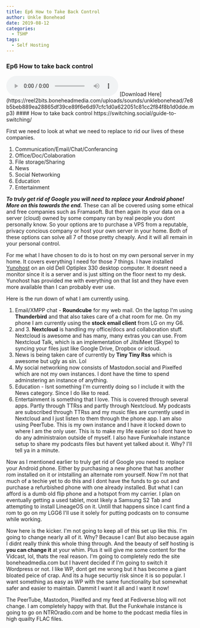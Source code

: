 ```yaml
---
title: Ep6 How to Take Back Control
author: Unkle Bonehead
date: 2019-08-12
categories:
  - TSHP
tags: 
  - Self Hosting
---
```

### Ep6 How to take back control

<audio controls>
    <source src="https://reel2bits.boneheadmedia.com/uploads/sounds/unklebonehead/7e8b5beb889ea28865df39ce89f6e6d97cfc1d0a622051c81cc2f84f8b1d0dde.mp3">
    </audio>
[Download Here](https://reel2bits.boneheadmedia.com/uploads/sounds/unklebonehead/7e8b5beb889ea28865df39ce89f6e6d97cfc1d0a622051c81cc2f84f8b1d0dde.mp3)
#### How to take back control
https://switching.social/guide-to-switching/

First we need to look at what we need to replace to rid our lives of these companies. 
1. Communication/Email/Chat/Conferancing
2. Office/Doc/Colaboration
3. File storage/Sharing
4. News
5. Social Networking
6. Education
7. Entertainment

***To truly get rid of Google you will need to replace your Android phone! More on this towards the end.***
These can all be covered using some ethical and free companies such as Framasoft. But then again its your data on a server (cloud) owned by some company ran by real people you dont personally know. So your options are to purchase a VPS from a reputable, privacy concious company or host your own server in your home. Both of these options can solve all 7 of those pretty cheaply. And it will all remain in your personal control. 

For me what I have chosen to do is to host on my own personal server in my home. It covers everything I need for those 7 things. I have installed [Yunohost](https://yunohost.org) on an old Dell Optiplex 330 desktop computer. It doesnt need a monitor since it is a server and is just sitting on the floor next to my desk. Yunohost has provided me with everything on that list and they have even more available than I can probably ever use. 

Here is the run down of what I am currently using.
1. Email/XMPP chat - **Roundcube** for my web mail. On the laptop I'm using **Thunderbird** and that also takes care of a chat room for me. On my phone I am currently using the **stock email client** from LG on my G6. 
2. and 3.  **Nextcloud** is handling my office/docs and collaboration stuff. Nextcloud is awesome and has many, many extras you can use. From Nextcloud Talk, which is an implementation of JitsiMeet (Skype) to syncing your files just like Google Drive, Dropbox or icloud. 
4. News is being taken care of currently by **Tiny Tiny Rss** which is awesome but ugly as sin. Lol
5. My social networking now consists of Mastodon.social and Pixelfed which are not my own instances. I dont have the time to spend adminstering an instance of anything.
6. Education - Isnt something I'm currently doing so I include it with the News category. Since I do like to read.
7. Entertainment is something that I love. This is covered through several apps. Partly through TTRss and partly through Nextcloud. My podcasts are subscribed through TTRss and my music files are currently used in Nextcloud and I just listen to them through the phone app. I am also using PeerTube. This is my own instance and I have it locked down to where I am the only user. This is to make my life easier so I dont have to do any administraion outside of myself. I also have Funkwhale instance setup to share my podcasts files but havent yet talked about it. Why? I'll tell ya in a minute.

Now as I mentioned earlier to truly get rid of Google you need to replace your Android phone. Either by purchasing a new phone that has another rom installed on it or intstalling an alternate rom yourself. Now I'm not that much of a techie yet to do this and I dont have the funds to go out and purchase a refurbished phone with one already installed. But what I can afford is a dumb old flip phone and a hotspot from my carrier. I plan on eventually getting a used tablet, most likely a Samsung S2 Tab and attempting to install LineageOS on it. Untill that happens since I cant find a rom to go on my LGG6 I'll use it solely for putting podcasts on to consume while working.

Now here is the kicker. I'm not going to keep all of this set up like this. I'm going to change nearly all of it. Why? Because I can! But also because again I didnt really think this whole thing through. And the beauty of self hosting is **you can change it** at your whim.
Plus it will give me some content for the Vidcast, lol, thats the real reason.
I'm going to completely redo the site boneheadmedia.com but I havent decided if I'm going to switch it Wordpress or not. I like WP, dont get me wrong but it has become a giant bloated peice of crap. And its a huge securtiy risk since it is so popular. I want something as easy as WP with the same functionality but somewhat safer and easier to maintain. Dammit I want it all and I want it now!

The PeerTube, Mastodon, Pixelfed and my feed at Fediverse.blog will not change. I am completely happy with that. But the Funkwhale instance is going to go on NTROradio.com and be home to the podcast media files in high quailty FLAC files. 
